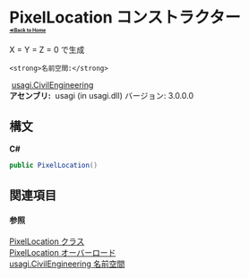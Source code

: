 # PixelLocation コンストラクター <div style="font-size:30%"><a href="https://github.com/usagi/usagi.cs/blob/master/docs/Home.md">≪Back to Home</a></div> 

X = Y = Z = 0 で生成


    <strong>名前空間:</strong>
&nbsp;<a href="N_usagi_CivilEngineering.md">usagi.CivilEngineering</a><br /><strong>アセンブリ:</strong>
&nbsp;usagi (in usagi.dll) バージョン: 3.0.0.0

## 構文

**C#**<br />
``` C#
public PixelLocation()
```


## 関連項目


#### 参照
<a href="T_usagi_CivilEngineering_PixelLocation.md">PixelLocation クラス</a><br /><a href="Overload_usagi_CivilEngineering_PixelLocation__ctor.md">PixelLocation オーバーロード</a><br /><a href="N_usagi_CivilEngineering.md">usagi.CivilEngineering 名前空間</a><br />